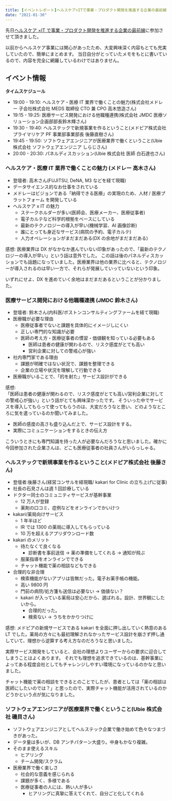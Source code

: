 ```yaml
---
title: [イベントレポート]ヘルスケア×ITで事業・プロダクト開発を推進する企業の最前線
date: "2021-01-30"
---
```


先日[ヘルスケア ×IT で事業・プロダクト開発を推進する企業の最前線](https://hsd.connpass.com/event/199258/)に参加させて頂きました。

以前からヘルスケア事業には関心があったため、大変興味深く内容もとても充実していたので、簡単にまとめます。
当日自分がとっていたメモをもとに書いているので、内容を完全に網羅しているわけではありません。

## イベント情報

**タイムスケジュール**

- 19:00 - 19:10: ヘルスケア・医療 IT 業界で働くことの魅力(株式会社メドレー 子会社株式会社 MEDS 取締役 CTO 兼 CPO 高木悠造さん)
- 19:15 - 19:25: 医療サービス開発における他職種連携(株式会社 JMDC 医療ソリューション企画部部長鈴木輝さん)
- 19:30 - 19:40: ヘルステックで新規事業を作るということ(メドピア株式会社 プライマリケア PF 事業部事業部長 後藤直樹さん)
- 19:45 - 19:50: ソフトウェアエンジニアが医療業界で働くということ(Ubie 株式会社 ソフトウェアエンジニア しらじさん)
- 20:00 - 20:30: パネルディスカッション(Ubie 株式会社 医師 白石達也さん)

### ヘルスケア・医療 IT 業界で働くことの魅力 (メドレー 高木さん)

- 登壇者: 高木さん(FUJITSU, DeNA, M3 などを経て現職)
- データサイエンス的なお仕事をされている
- メドレーはビジョンである「納得できる医療」の実現のため、人材 / 医療プラットフォーム を開発している
- ヘルスケア x IT の魅力
  - ステークホルダーが多い(医師会、医療メーカー、医療従事者)
  - 電子カルテなど科学的根拠をベースにしている
  - 最新のテクノロジーの導入が早い(機械学習、AI 画像診断)
  - 誰にとっても身近なサービス(病院の予約、電子カルテ)
  - 人力オペレーションがまだまだある(DX の余地がまだまだある)

感想:
医療業界は DX がなかなか進んでいない印象があったので、「最新のテクノロジーの導入が早い」という話は意外でした。
この話は後のパネルディスカッションでも話題になっていました。医療業界は他の業界に比べると、テクノロジーが導入されるのは早い一方で、それらが発展していっていないという印象。

いずれにせよ、DX を進めていく余地はまだまだあるということが分かりました。

### 医療サービス開発における他職種連携 (JMDC 鈴木さん)

- 登壇者: 鈴木さん(内科医/ボストンコンサルティングファームを経て現職)
- 医療職が必要な理由
  - 医療従事者でないと課題を具体的にイメージしにくい
  - 正しい専門的な知識が必要
  - 医師の考え方・医療従事者の慣習・価値観を知っている必要もある
    - 医師は患者の健康が関わるので、リスク感度がとても高い
    - 営利企業に対しての警戒心が強い
- 社内専門家である理由
  - 課題が明確ではない状況で、課題を整理できる
  - 企業の立場や状況を理解して行動できる
- 医療職がいることで、「的を射た」サービス設計ができる

感想:  
「医師は患者の健康が関わるので、リスク感度がとても高い/営利企業に対しての警戒心が強い」という話がとても興味深かったです。
そういった中でサービスを導入してもらって使ってもらうのは、大変だろうなと思い、どのようなところに気を遣っているのか聞いてみました。

- 医師の感度の高さも盛り込んだ上で、サービス設計をする。
- 実際にコミュニケーションをするときの伝え方

こういうときにも専門知識を持った人が必要なんだろうなと思いました。確かに今回参加された企業さんは、どこも医療従事者の社員さんがいらっしゃる。

### ヘルステックで新規事業を作るということ(メドピア株式会社 後藤さん)

- 登壇者:後藤さん(経営コンサルを経現職/ kakari for Clinic の立ち上げに従事)
- 社長の石見さんは週 1 回診療している
- ドクター同士のコミュニティサービスが基幹事業
  - 12 万人が登録
  - 薬剤の口コミ、症例などをオンラインでかいけつ
- kakari/薬局向けサービス
  - 1 年半ほど
  - IR では 1300 の薬局に導入してもらっている
  - 10 万を超えるアプリダウンロード数
- kakari のメリット
  - 待たなくて良くなる
    - 診断書を事前送信 → 薬の準備をしてくれる → 通知が飛ぶ
  - 服薬指導をオンラインでできる
  - チャット機能で薬の相談などもできる
- 合理的な非合理
  - 検索機能がないアプリは皆無だった。電子お薬手帳の機能。
  - 高い 9800 円
  - 門前の病院/処方箋も送信は必要ない → 価値ない？
  - kakari が入っている薬局は安心だから、選ばれる。設計、世界観にしたいから。
    - 合理的だった。
    - 検索ない → うちをかかりつけに

感想:
メドピアの新規サービスである kakari を全面に押し出していく熱意のある LT でした。薬局の方々にも最初理解されなかったサービス設計を崩さず押し通していて、理想から逆算する考え方なのだろうなと思いました。

実際サービス開発をしていると、会社の理想よりユーザーからの要求に迎合してしまうことはよくあります。
それでも理想を追求できているのは、基幹事業によってある程度会社としてもチャレンジしやすい環境になっているのかなと思いました。

チャット機能で薬の相談をできるとのことでしたが、患者としては「薬の相談は医師にしたいのでは？」と思ったので、実際チャット機能が活用されているのかどうかという点が気になりました。

### ソフトウェアエンジニアが医療業界で働くということ(Ubie 株式会社 磯貝さん)

- ソフトウェアエンジニアとしてヘルステック企業で働き始めて色々なつまづきがあった。
- データ量は多いが、DB アンチパターン大盛り。中身もかなり複雑。
- そのまま使えるスキル
  - ヒアリング
  - チーム開発/スクラム
- 医療業界で働く楽しさ
  - 社会的な意義を感じられる
  - 課題が多く、多様である
  - 医療従事者の人には、熱い人が多い
    - ヒアリングに真摯に答えてくれて、自分ごと化してくれる
